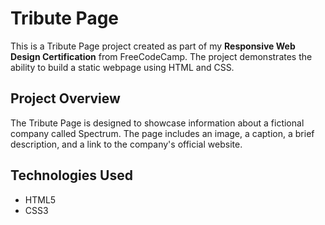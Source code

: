 # Tribute Page

This is a Tribute Page project created as part of my **Responsive Web Design Certification** from FreeCodeCamp. The project demonstrates the ability to build a static webpage using HTML and CSS.

## Project Overview

The Tribute Page is designed to showcase information about a fictional company called Spectrum. The page includes an image, a caption, a brief description, and a link to the company's official website.

## Technologies Used

- HTML5
- CSS3